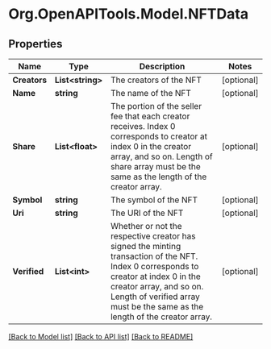 
# Org.OpenAPITools.Model.NFTData

## Properties

Name | Type | Description | Notes
------------ | ------------- | ------------- | -------------
**Creators** | **List&lt;string&gt;** | The creators of the NFT  | [optional] 
**Name** | **string** | The name of the NFT  | [optional] 
**Share** | **List&lt;float&gt;** | The portion of the seller fee that each creator receives. Index 0 corresponds to creator at index 0 in the creator array, and so on. Length of share array must be the same as the length of the creator array.  | [optional] 
**Symbol** | **string** | The symbol of the NFT  | [optional] 
**Uri** | **string** | The URI of the NFT  | [optional] 
**Verified** | **List&lt;int&gt;** | Whether or not the respective creator has signed the minting transaction of the NFT. Index 0 corresponds to creator at index 0 in the creator array, and so on. Length of verified array must be the same as the length of the creator array.  | [optional] 

[[Back to Model list]](../README.md#documentation-for-models)
[[Back to API list]](../README.md#documentation-for-api-endpoints)
[[Back to README]](../README.md)

